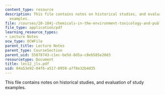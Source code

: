 ```yaml
---
content_type: resource
description: This file contains notes on historical studies, and evaluation of study
  examples.
file: /courses/20-104j-chemicals-in-the-environment-toxicology-and-public-health-be-104j-spring-2005/84a53e9204f6a5178959a7f8e32b4d35_lec12_jls.pdf
file_type: application/pdf
learning_resource_types:
- Lecture Notes
ocw_type: OCWFile
parent_title: Lecture Notes
parent_type: CourseSection
parent_uid: 55878743-c1ec-be5d-8d5a-c8eb585e20d3
resourcetype: Document
title: lec12_jls.pdf
uid: 84a53e92-04f6-a517-8959-a7f8e32b4d35
---
```

This file contains notes on historical studies, and evaluation of study examples.

